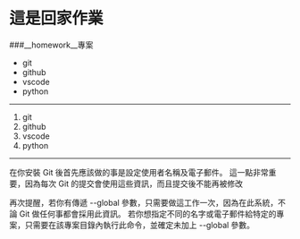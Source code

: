 # 這是回家作業

###__homework__專案

- git
- github
- vscode
- python

---

1. git
2. github
3. vscode
4. python

---

在你安裝 Git 後首先應該做的事是設定使用者名稱及電子郵件。 這一點非常重要，因為每次 Git 的提交會使用這些資訊，而且提交後不能再被修改

再次提醒，若你有傳遞 --global 參數，只需要做這工作一次，因為在此系統，不論 Git 做任何事都會採用此資訊。 若你想指定不同的名字或電子郵件給特定的專案，只需要在該專案目錄內執行此命令，並確定未加上 --global 參數。